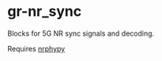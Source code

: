 # gr-nr_sync
Blocks for 5G NR sync signals and decoding.

Requires [nrphypy](https://github.com/markdisterhof/nrphypy)
